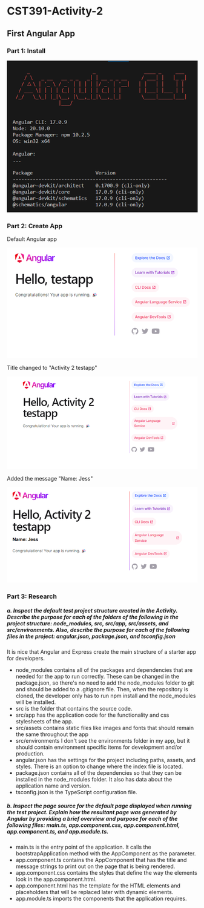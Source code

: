 # CST391-Activity-2
## First Angular App

### Part 1: Install

![NG Version](Screenshots/ng_version.png)

### Part 2: Create App

Default Angular app

![Default App](Screenshots/AngularDefaultApp.png)

Title changed to "Activity 2 testapp"

![Changed Title](Screenshots/changed_title.png)

Added the message "Name: Jess"

![Added Name in 'message'](Screenshots/name_added.png)

### Part 3: Research
##### a.	Inspect the default test project structure created in the Activity. Describe the purpose for each of the folders of the following in the project structure: node_modules, src, src/app, src/assets, and src/environments. Also, describe the purpose for each of the following files in the project: angular.json, package.json, and tsconfig.json
It is nice that Angular and Express create the main structure of a starter app for developers.
- node_modules contains all of the packages and dependencies that are needed for the app to run correctly.  These can be changed in the package.json, so there's no need to add the node_modules folder to git and should be added to a .gitignore file.  Then, when the repository is cloned, the developer only has to run npm install and the node_modules will be installed.
- src is the folder that contains the source code.
- src/app has the application code for the functionality and css stylesheets of the app.
- src/assets contains static files like images and fonts that should remain the same throughout the app
- src/environments I don't see the environments folder in my app, but it should contain environment specific items for development and/or production.
- angular.json has the settings for the project including paths, assets, and styles.  There is an option to change where the index file is located.
- package.json contains all of the dependencies so that they can be installed in the node_modules folder.  It also has data about the application name and version.
- tsconfig.json is the TypeScript configuration file.

##### b.	Inspect the page source for the default page displayed when running the test project. Explain how the resultant page was generated by Angular by providing a brief overview and purpose for each of the following files: main.ts, app.component.css, app.component.html, app.component.ts, and app.module.ts.

 - main.ts is the entry point of the application.  It calls the bootstrapApplication method with the AppComponent as the parameter. 
 - app.component.ts contains the AppComponent that has the title and message strings to print out on the page that is being rendered.
 - app.component.css contains the styles that define the way the elements look in the app.component.html.
 - app.component.html has the template for the HTML elements and placeholders that will be replaced later with dynamic elements.
 - app.module.ts imports the components that the application requires.